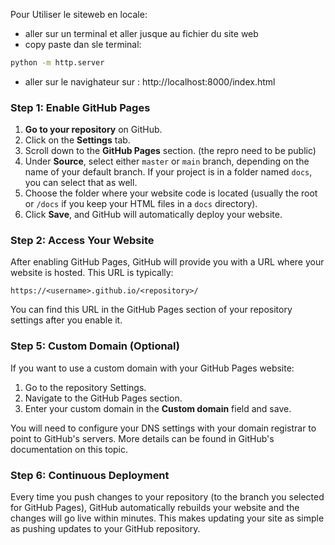 Pour Utiliser le siteweb en locale:

- aller sur un terminal et aller jusque au fichier du site web
- copy paste dan sle terminal: 
```bash
python -m http.server
```
- aller sur le navighateur sur : http://localhost:8000/index.html



### Step 1: Enable GitHub Pages
1. **Go to your repository** on GitHub.
2. Click on the **Settings** tab.
3. Scroll down to the **GitHub Pages** section. (the repro need to be public)
4. Under **Source**, select either `master` or `main` branch, depending on the name of your default branch. If your project is in a folder named `docs`, you can select that as well.
5. Choose the folder where your website code is located (usually the root or `/docs` if you keep your HTML files in a `docs` directory).
6. Click **Save**, and GitHub will automatically deploy your website.

### Step 2: Access Your Website
After enabling GitHub Pages, GitHub will provide you with a URL where your website is hosted. This URL is typically:
```
https://<username>.github.io/<repository>/
```
You can find this URL in the GitHub Pages section of your repository settings after you enable it.

### Step 5: Custom Domain (Optional)
If you want to use a custom domain with your GitHub Pages website:
1. Go to the repository Settings.
2. Navigate to the GitHub Pages section.
3. Enter your custom domain in the **Custom domain** field and save.

You will need to configure your DNS settings with your domain registrar to point to GitHub's servers. More details can be found in GitHub's documentation on this topic.

### Step 6: Continuous Deployment
Every time you push changes to your repository (to the branch you selected for GitHub Pages), GitHub automatically rebuilds your website and the changes will go live within minutes. This makes updating your site as simple as pushing updates to your GitHub repository.
